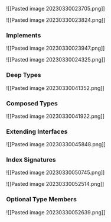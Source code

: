 ![[Pasted image 20230330023705.png]]

![[Pasted image 20230330023824.png]]

### Implements

![[Pasted image 20230330023947.png]]

![[Pasted image 20230330024325.png]]

### Deep Types

![[Pasted image 20230330041352.png]]

### Composed Types

![[Pasted image 20230330041922.png]]

### Extending Interfaces

![[Pasted image 20230330045848.png]]

### Index Signatures

![[Pasted image 20230330050745.png]]

![[Pasted image 20230330052514.png]]

### Optional Type Members

![[Pasted image 20230330052639.png]]
